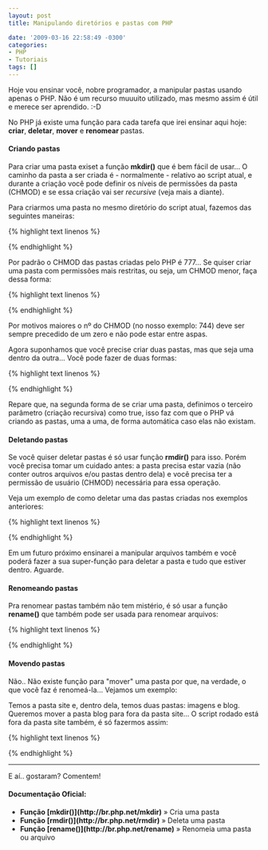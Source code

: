 ```yaml
---
layout: post
title: Manipulando diretórios e pastas com PHP

date: '2009-03-16 22:58:49 -0300'
categories:
- PHP
- Tutoriais
tags: []
---
```

Hoje vou ensinar você, nobre programador, a manipular pastas usando apenas o PHP. Não é um recurso muuuito utilizado, mas mesmo assim é útil e merece ser aprendido.  :-D

No PHP já existe uma função para cada tarefa que irei ensinar aqui hoje: <strong>criar</strong>, <strong>deletar</strong>, <strong>mover</strong> e <strong>renomear </strong>pastas.

<h4>Criando pastas</h4>
Para criar uma pasta exiset a função <strong>mkdir()</strong> que é bem fácil de usar... O caminho da pasta a ser criada é - normalmente - relativo ao script atual, e durante a criação você pode definir os níveis de permissões da pasta (CHMOD) e se essa criação vai ser <em>recursive</em> (veja mais a diante).

Para criarmos uma pasta no mesmo diretório do script atual, fazemos das seguintes maneiras:


{% highlight text linenos %}
<?php
mkdir('/novapasta/'); // Cria uma nova pasta dentro do diretório atual
?>
{% endhighlight %}

Por padrão o CHMOD das pastas criadas pelo PHP é 777... Se quiser criar uma pasta com permissões mais restritas, ou seja, um CHMOD menor, faça dessa forma:


{% highlight text linenos %}
<?php
mkdir('/novapasta/', 0744); // Cria uma nova pasta dentro do diretório atual com permissão CHMOD de 744
?>
{% endhighlight %}

Por motivos maiores o nº do CHMOD (no nosso exemplo: 744) deve ser sempre precedido de um zero e não pode estar entre aspas.

Agora suponhamos que você precise criar duas pastas, mas que seja uma dentro da outra... Você pode fazer de duas formas:


{% highlight text linenos %}
<?php
// Dividindo em duas instruções:
mkdir('/novapasta/'); // Cria uma nova pasta dentro do diretório atual
mkdir('/novapasta/outrapasta/'); // Cria uma nova pasta dentro da pasta /novapasta/ que está dentro do diretório atual

// Ou, você pode fazer assim:
mkdir('/novapasta/outrapasta/', 0777, true); // Cria uma pasta dentro da outra (que também e nova) - Criação Recursiva
?>
{% endhighlight %}

Repare que, na segunda forma de se criar uma pasta, definimos o terceiro parâmetro (criação recursiva) como true, isso faz com que o PHP vá criando as pastas, uma a uma, de forma automática caso elas não existam.

<h4>Deletando pastas</h4>
Se você quiser deletar pastas é só usar função <strong>rmdir()</strong> para isso. Porém você precisa tomar um cuidado antes: a pasta precisa estar vazia (não conter outros arquivos e/ou pastas dentro dela) e você precisa ter a permissão de usuário (CHMOD) necessária para essa operação.

Veja um exemplo de como deletar uma das pastas criadas nos exemplos anteriores:


{% highlight text linenos %}
<?php
rmdir('/novapasta/outrapasta/'); // Deleta a pasta /outrapasta/ de dentro da pasta /novapasta/
?>
{% endhighlight %}

Em um futuro próximo ensinarei a manipular arquivos também e você poderá fazer a sua super-função para deletar a pasta e tudo que estiver dentro. Aguarde.

<h4>Renomeando pastas</h4>
Pra renomear pastas também não tem mistério, é só usar a função <strong>rename()</strong> que também pode ser usada para renomear arquivos:


{% highlight text linenos %}
<?php
rename('/novapasta/', '/minhapasta/'); // Renomeia /novapasta/ para /minhapasta/
?>
{% endhighlight %}

<h4>Movendo pastas</h4>
Não.. Não existe função para "mover" uma pasta por que, na verdade, o que você faz é renomeá-la... Vejamos um exemplo:

Temos a pasta site e, dentro dela, temos duas pastas: imagens e blog. Queremos mover a pasta blog para fora da pasta site... O script rodado está fora da pasta site também, é só fazermos assim:


{% highlight text linenos %}
<?php
rename('/site/blog/', '/blog/'); // Com isso, "tiramos" a pasta blog de dentro da pasta /site/
?>
{% endhighlight %}

------

E aí.. gostaram? Comentem!

<h4>Documentação Oficial:</h4>
<ul>
<li><strong>Função [mkdir()](http://br.php.net/mkdir)</strong> » Cria uma pasta</li>
<li><strong>Função [rmdir()](http://br.php.net/rmdir)</strong> » Deleta uma pasta</li>
<li><strong>Função [rename()](http://br.php.net/rename)</strong> » Renomeia uma pasta ou arquivo</li>
</ul>
